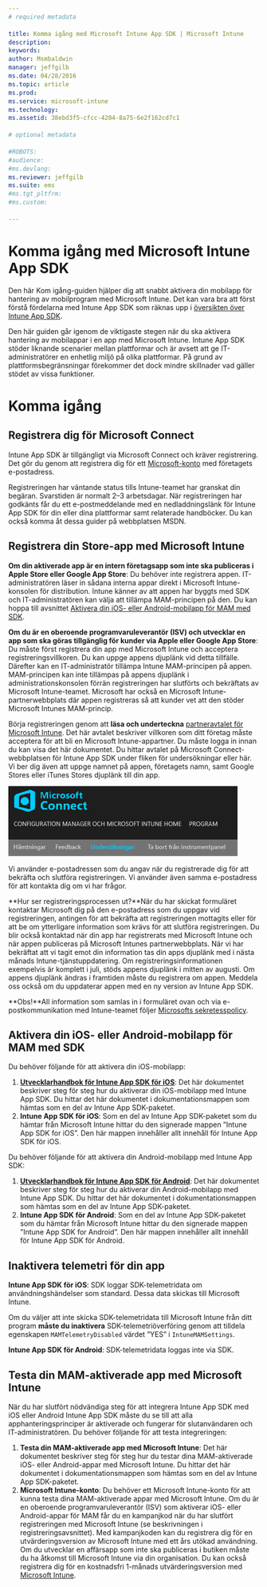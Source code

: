 ```yaml
---
# required metadata

title: Komma igång med Microsoft Intune App SDK | Microsoft Intune
description:
keywords:
author: Msmbaldwin
manager: jeffgilb
ms.date: 04/28/2016
ms.topic: article
ms.prod:
ms.service: microsoft-intune
ms.technology:
ms.assetid: 38ebd3f5-cfcc-4204-8a75-6e2f162cd7c1

# optional metadata

#ROBOTS:
#audience:
#ms.devlang:
ms.reviewer: jeffgilb
ms.suite: ems
#ms.tgt_pltfrm:
#ms.custom:

---
```


# Komma igång med Microsoft Intune App SDK

Den här Kom igång-guiden hjälper dig att snabbt aktivera din mobilapp för hantering av mobilprogram med Microsoft Intune. Det kan vara bra att först förstå fördelarna med Intune App SDK som räknas upp i [översikten över Intune App SDK](intune-app-sdk.md).

Den här guiden går igenom de viktigaste stegen när du ska aktivera hantering av mobilappar i en app med Microsoft Intune. Intune App SDK stöder liknande scenarier mellan plattformar och är avsett att ge IT-administratörer en enhetlig miljö på olika plattformar. På grund av plattformsbegränsningar förekommer det dock mindre skillnader vad gäller stödet av vissa funktioner.

# Komma igång

## Registrera dig för Microsoft Connect

Intune App SDK är tillgängligt via Microsoft Connect och kräver registrering. Det gör du genom att registrera dig för ett [Microsoft-konto](https://connect.microsoft.com/ConfigurationManagervnext/InvitationUse.aspx?ProgramID=8967&InvitationID=8967-YJYJ-8G6X) med företagets e-postadress.

Registreringen har väntande status tills Intune-teamet har granskat din begäran. Svarstiden är normalt 2–3 arbetsdagar. När registreringen har godkänts får du ett e-postmeddelande med en nedladdningslänk för Intune App SDK för din eller dina plattformar samt relaterade handböcker. Du kan också komma åt dessa guider på webbplatsen MSDN.

## Registrera din Store-app med Microsoft Intune

**Om din aktiverade app är en intern företagsapp som inte ska publiceras i Apple Store eller Google App Store**: Du behöver inte registrera appen. IT-administratören läser in sådana interna appar direkt i Microsoft Intune-konsolen för distribution. Intune känner av att appen har byggts med SDK och IT-administratören kan välja att tillämpa MAM-principen på den. Du kan hoppa till avsnittet [Aktivera din iOS- eller Android-mobilapp för MAM med SDK](#enable-your-ios-or-android-mobile-app-for-mam-with-the-sdk).

**Om du är en oberoende programvaruleverantör (ISV) och utvecklar en app som ska göras tillgänglig för kunder via Apple  eller Google App Store**: Du måste först registrera din app med Microsoft Intune och acceptera registreringsvillkoren. Du kan uppge appens djuplänk vid detta tillfälle. Därefter kan en IT-administratör tillämpa Intune MAM-principen på appen. MAM-principen kan inte tillämpas på appens djuplänk i administrationskonsolen förrän registreringen har slutförts och bekräftats av Microsoft Intune-teamet. Microsoft har också en Microsoft Intune-partnerwebbplats där appen registreras så att kunder vet att den stöder Microsoft Intunes MAM-princip.

Börja registreringen genom att **läsa och underteckna** [partneravtalet för Microsoft Intune](https://connect.microsoft.com/ConfigurationManagervnext/Survey/Survey.aspx?SurveyID=17806). Det här avtalet beskriver villkoren som ditt företag måste acceptera för att bli en Microsoft Intune-appartner. Du måste logga in innan du kan visa det här dokumentet. Du hittar avtalet på Microsoft Connect-webbplatsen för Intune App SDK under fliken för undersökningar eller här. Vi ber dig även att uppge namnet på appen, företagets namn, samt Google Stores eller iTunes Stores djuplänk till din app.

![Microsoft Connect](../media/microsoft-connect.png)

Vi använder e-postadressen som du angav när du registrerade dig för att bekräfta och slutföra registreringen. Vi använder även samma e-postadress för att kontakta dig om vi har frågor.

**Hur ser registreringsprocessen ut?**När du har skickat formuläret kontaktar Microsoft dig på den e-postadress som du uppgav vid registreringen, antingen för att bekräfta att registreringen mottagits eller för att be om ytterligare information som krävs för att slutföra registreringen. Du blir också kontaktad när din app har registrerats med Microsoft Intune och när appen publiceras på Microsoft Intunes partnerwebbplats. När vi har bekräftat att vi tagit emot din information tas din apps djuplänk med i nästa månads Intune-tjänstuppdatering. Om registreringsinformationen exempelvis är komplett i juli, stöds appens djuplänk i mitten av augusti. Om appens djuplänk ändras i framtiden måste du registrera om appen. Meddela oss också om du uppdaterar appen med en ny version av Intune App SDK.

**Obs!**All information som samlas in i formuläret ovan och via e-postkommunikation med Intune-teamet följer [Microsofts sekretesspolicy](https://www.microsoft.com/en-us/privacystatement/default.aspx).

## Aktivera din iOS- eller Android-mobilapp för MAM med SDK

Du behöver följande för att aktivera din iOS-mobilapp:

1. **[Utvecklarhandbok för Intune App SDK för iOS](intune-app-sdk-ios.md)**: Det här dokumentet beskriver steg för steg hur du aktiverar din iOS-mobilapp med Intune App SDK. Du  hittar det här dokumentet i dokumentationsmappen som hämtas som en del av Intune App SDK-paketet.
2. **Intune App SDK för iOS**: Som en del av Intune App SDK-paketet som du hämtar från Microsoft Intune hittar du den signerade mappen ”Intune App SDK for iOS”. Den här mappen innehåller allt innehåll för Intune App SDK för iOS.

Du behöver följande för att aktivera din Android-mobilapp med Intune App SDK:

1. **[Utvecklarhandbok för Intune App SDK för Android](intune-app-sdk-android.md)**: Det här dokumentet beskriver steg för steg hur du aktiverar din Android-mobilapp med Intune App SDK. Du  hittar det här dokumentet i dokumentationsmappen som hämtas som en del av Intune App SDK-paketet.
2. **Intune App SDK för Android**: Som en del av Intune App SDK-paketet som du hämtar från Microsoft Intune hittar du den signerade mappen ”Intune App SDK for Android”. Den här mappen innehåller allt innehåll för Intune App SDK för Android.

## Inaktivera telemetri för din app

**Intune App SDK för iOS**: SDK loggar SDK-telemetridata om användningshändelser som standard. Dessa data skickas till Microsoft Intune.

Om du väljer att inte skicka SDK-telemetridata till Microsoft Intune från ditt program **måste du inaktivera** SDK-telemetriöverföring genom att tilldela egenskapen `MAMTelemetryDisabled` värdet ”YES” i `IntuneMAMSettings`.

**Intune App SDK för Android**: SDK-telemetridata loggas inte via SDK.

## Testa din MAM-aktiverade app med Microsoft Intune

När du har slutfört nödvändiga steg för att integrera Intune App SDK med iOS eller Android Intune App SDK måste du se till att alla apphanteringsprinciper är aktiverade och fungerar för slutanvändaren och IT-administratören. Du behöver följande för att testa integreringen:

1. **Testa din MAM-aktiverade app med Microsoft Intune**: Det här dokumentet beskriver steg för steg hur du testar dina MAM-aktiverade iOS- eller Android-appar med Microsoft Intune. Du  hittar det här dokumentet i dokumentationsmappen som hämtas som en del av Intune App SDK-paketet.
2. **Microsoft Intune-konto**: Du behöver ett Microsoft Intune-konto för att kunna testa dina MAM-aktiverade appar med Microsoft Intune. Om du är en oberoende programvaruleverantör (ISV) som aktiverar iOS- eller Android-appar för MAM får du en kampanjkod när du har slutfört registreringen med Microsoft Intune (se beskrivningen i registreringsavsnittet). Med kampanjkoden kan du registrera dig för en utvärderingsversion av Microsoft Intune med ett års utökad användning. Om du utvecklar en affärsapp som inte ska publiceras i butiken måste du ha åtkomst till Microsoft Intune via din organisation. Du kan också registrera dig för en kostnadsfri 1-månads utvärderingsversion med [Microsoft Intune](https://portal.office.com/Signup/Signup.aspx?OfferId=40BE278A-DFD1-470a-9EF7-9F2596EA7FF9&dl=INTUNE_A&ali=1#0).



<!--HONumber=May16_HO2-->


